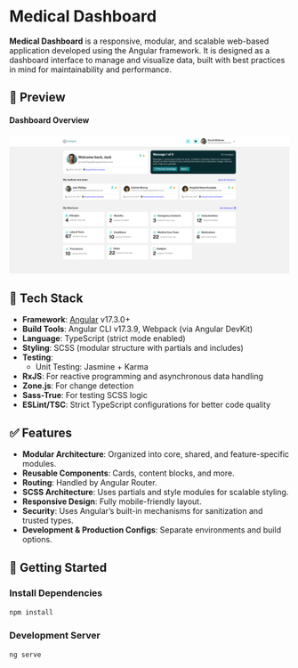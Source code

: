 # Medical Dashboard

**Medical Dashboard** is a responsive, modular, and scalable web-based application developed using the Angular framework. It is designed as a dashboard interface to manage and visualize data, built with best practices in mind for maintainability and performance.

## 📸 Preview

#### Dashboard Overview

![Dashboard Overview](src/assets/screenshots/desktop-overview.png)

## 🔧 Tech Stack

- **Framework**: [Angular](https://angular.io/) v17.3.0+
- **Build Tools**: Angular CLI v17.3.9, Webpack (via Angular DevKit)
- **Language**: TypeScript (strict mode enabled)
- **Styling**: SCSS (modular structure with partials and includes)
- **Testing**:
  - Unit Testing: Jasmine + Karma
- **RxJS**: For reactive programming and asynchronous data handling
- **Zone.js**: For change detection
- **Sass-True**: For testing SCSS logic
- **ESLint/TSC**: Strict TypeScript configurations for better code quality

## ✅ Features

- **Modular Architecture**: Organized into core, shared, and feature-specific modules.
- **Reusable Components**: Cards, content blocks, and more.
- **Routing**: Handled by Angular Router.
- **SCSS Architecture**: Uses partials and style modules for scalable styling.
- **Responsive Design**: Fully mobile-friendly layout.
- **Security**: Uses Angular’s built-in mechanisms for sanitization and trusted types.
- **Development & Production Configs**: Separate environments and build options.

## 🚀 Getting Started

### Install Dependencies

```bash
npm install
```

### Development Server

```bash
ng serve
```
